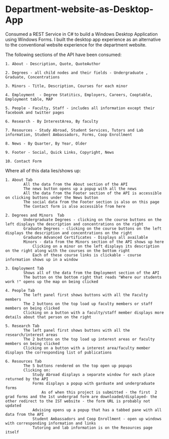 # Department-website-as-Desktop-App
Consumed a REST Service in C# to build a Windows Desktop Application using Windows Forms. 
I built the desktop app experience as an alternative to the conventional website experience for the department website.

The following sections of the API have been consumed:

	1. About - Description, Quote, QuoteAuthor
	
	2. Degrees - all child nodes and their fields - Undergraduate , Graduate, Concentrations
	
	3. Minors - Title, Description, Courses for each minor
	
	4. Employment  - Degree Statitics, Employers, Careers, Cooptable, Employment table, MAP
	
	5. People - Faculty, Staff - includes all information except their facebook and twitter pages
	
	6. Research - By InterestArea, By faculty
	
	7. Resources - Study Abroad, Student Services, Tutors and Lab information, Student Ambassadors, Forms, Coop Enrollment
	
	8. News - By Quarter, By Year, Older
	
	9. Footer - Social, Quick Links, Copyright, News
	
	10. Contact Form 
	
Where all of this data lies/shows up:

	1. About Tab
			All the data from the About section of the API 
			The news button opens up a popup with all the news
			All the data from the Footer section of the API is accessible on clicking buttons under the News button
			The social data from the Footer section is also on this page
			The Contact form is also accessible from here
			
	2. Degrees and Minors  Tab
			Undergraduate Degrees - clicking on the course buttons on the left displays the description and concentrations on the right
			Graduate Degrees - clicking on the course buttons on the left displays the description and concentrations on the right
			Graduate Advanced Certificates - Displays all available
			Minors - data from the Minors section of the API shows up here
				Clicking on a minor on the left displays its description on the right along with the courses on the bottom right
				Each of these course links is clickable - course information shows up in a window
	
	3. Employment Tab
			Shows all of the data from the Employment section of the API
			The button on the bottom right that reads "Where our students work !" opens up the map on being clicked
	
	4. People Tab
			The left panel first shows buttons with all the Faculty members 
			The 2 buttons on the top load up faculty members or staff members on being clicked
			Clicking on a button with a faculty/staff member displays more details about that person on the right
	
	5. Research Tab
			The left panel first shows buttons with all the research/interest areas
			The 2 buttons on the top load up interest areas or faculty members on being clicked
			Clicking on a button with a interest area/faculty member displays the corresponding list of publications
			
	6. Resources Tab
			The 5 buttons rendered on the top open up popups 
			Clicking on:
				Study Abroad displays a separate window for each place returned by the API
				Forms displays a popup with garduate and undergraduate forms
					As of when this project is submitted - the first  2 grad forms and the 1st undergrad form are downloaded/displayed- the other redirect to the IST website - the form URL is probably not updated
				Advising opens up a popup that has a tabbed pane with all data from the API
				Student Ambassadors and Coop Enrollment - open up windows with corresponding information and links
				Tutoring and lab information is on the Resources page itself
